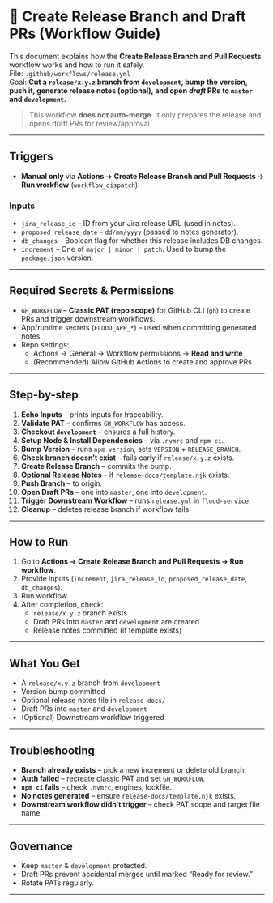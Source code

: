 # 🚀 Create Release Branch and Draft PRs (Workflow Guide)

This document explains how the **Create Release Branch and Pull Requests** workflow works and how to run it safely.  
File: `.github/workflows/release.yml`  
Goal: **Cut a `release/x.y.z` branch from `development`, bump the version, push it, generate release notes (optional), and open _draft_ PRs to `master` and `development`.**

> This workflow **does not auto-merge**. It only prepares the release and opens draft PRs for review/approval.

---

## Triggers

- **Manual only** via **Actions → Create Release Branch and Pull Requests → Run workflow** (`workflow_dispatch`).

### Inputs
- `jira_release_id` – ID from your Jira release URL (used in notes).
- `proposed_release_date` – `dd/mm/yyyy` (passed to notes generator).
- `db_changes` – Boolean flag for whether this release includes DB changes.
- `increment` – One of `major | minor | patch`. Used to bump the `package.json` version.

---

## Required Secrets & Permissions

- `GH_WORKFLOW` – **Classic PAT (repo scope)** for GitHub CLI (`gh`) to create PRs and trigger downstream workflows.
- App/runtime secrets (`FLOOD_APP_*`) – used when committing generated notes.
- Repo settings:  
  - Actions → General → Workflow permissions → **Read and write**  
  - (Recommended) Allow GitHub Actions to create and approve PRs  

---

## Step-by-step

1. **Echo Inputs** – prints inputs for traceability.  
2. **Validate PAT** – confirms `GH_WORKFLOW` has access.  
3. **Checkout `development`** – ensures a full history.  
4. **Setup Node & Install Dependencies** – via `.nvmrc` and `npm ci`.  
5. **Bump Version** – runs `npm version`, sets `VERSION` + `RELEASE_BRANCH`.  
6. **Check branch doesn’t exist** – fails early if `release/x.y.z` exists.  
7. **Create Release Branch** – commits the bump.  
8. **Optional Release Notes** – if `release-docs/template.njk` exists.  
9. **Push Branch** – to origin.  
10. **Open Draft PRs** – one into `master`, one into `development`.  
11. **Trigger Downstream Workflow** – runs `release.yml` in `flood-service`.  
12. **Cleanup** – deletes release branch if workflow fails.  

---

## How to Run

1. Go to **Actions → Create Release Branch and Pull Requests → Run workflow**.  
2. Provide inputs (`increment`, `jira_release_id`, `proposed_release_date`, `db_changes`).  
3. Run workflow.  
4. After completion, check:  
   - `release/x.y.z` branch exists  
   - Draft PRs into `master` and `development` are created  
   - Release notes committed (if template exists)  

---

## What You Get

- A `release/x.y.z` branch from `development`  
- Version bump committed  
- Optional release notes file in `release-docs/`  
- Draft PRs into `master` and `development`  
- (Optional) Downstream workflow triggered  

---

## Troubleshooting

- **Branch already exists** – pick a new increment or delete old branch.  
- **Auth failed** – recreate classic PAT and set `GH_WORKFLOW`.  
- **`npm ci` fails** – check `.nvmrc`, engines, lockfile.  
- **No notes generated** – ensure `release-docs/template.njk` exists.  
- **Downstream workflow didn’t trigger** – check PAT scope and target file name.  

---

## Governance

- Keep `master` & `development` protected.  
- Draft PRs prevent accidental merges until marked “Ready for review.”  
- Rotate PATs regularly.  

---
